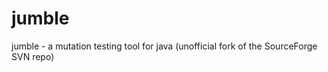 jumble
======

jumble - a mutation testing tool for java (unofficial fork of the SourceForge SVN repo)
